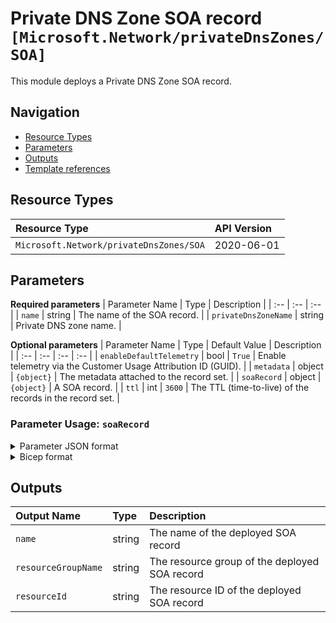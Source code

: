 # Private DNS Zone SOA record `[Microsoft.Network/privateDnsZones/SOA]`

This module deploys a Private DNS Zone SOA record.

## Navigation

- [Resource Types](#Resource-Types)
- [Parameters](#Parameters)
- [Outputs](#Outputs)
- [Template references](#Template-references)

## Resource Types

| Resource Type | API Version |
| :-- | :-- |
| `Microsoft.Network/privateDnsZones/SOA` | 2020-06-01 |

## Parameters

**Required parameters**
| Parameter Name | Type | Description |
| :-- | :-- | :-- |
| `name` | string | The name of the SOA record. |
| `privateDnsZoneName` | string | Private DNS zone name. |

**Optional parameters**
| Parameter Name | Type | Default Value | Description |
| :-- | :-- | :-- | :-- |
| `enableDefaultTelemetry` | bool | `True` | Enable telemetry via the Customer Usage Attribution ID (GUID). |
| `metadata` | object | `{object}` | The metadata attached to the record set. |
| `soaRecord` | object | `{object}` | A SOA record. |
| `ttl` | int | `3600` | The TTL (time-to-live) of the records in the record set. |


### Parameter Usage: `soaRecord`

<details>

<summary>Parameter JSON format</summary>

```json
"soaRecord": {
    "value": {
        "email": "string",
        "expireTime": "int",
        "host": "string",
        "minimumTtl": "int",
        "refreshTime": "int",
        "retryTime": "int",
        "serialNumber": "int"
    }
}
```

</details>

<details>

<summary>Bicep format</summary>

```bicep
soaRecord: {
    email: 'string'
    expireTime: 'int'
    host: 'string'
    minimumTtl: 'int'
    refreshTime: 'int'
    retryTime: 'int'
    serialNumber: 'int'
}
```

</details>
<p>

## Outputs

| Output Name | Type | Description |
| :-- | :-- | :-- |
| `name` | string | The name of the deployed SOA record |
| `resourceGroupName` | string | The resource group of the deployed SOA record |
| `resourceId` | string | The resource ID of the deployed SOA record |


